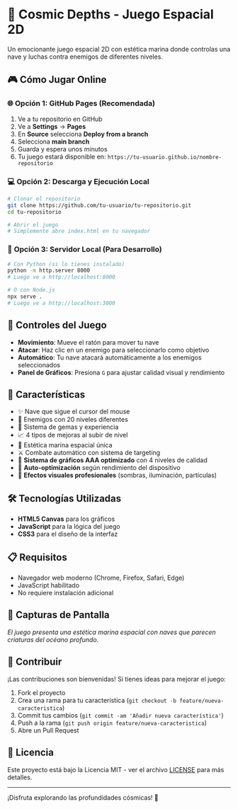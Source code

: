 # 🌊 Cosmic Depths - Juego Espacial 2D

Un emocionante juego espacial 2D con estética marina donde controlas una nave y luchas contra enemigos de diferentes niveles.

## 🎮 Cómo Jugar Online

### 🌐 **Opción 1: GitHub Pages (Recomendada)**
1. Ve a tu repositorio en GitHub
2. Ve a **Settings** → **Pages**
3. En **Source** selecciona **Deploy from a branch**
4. Selecciona **main branch**
5. Guarda y espera unos minutos
6. Tu juego estará disponible en: `https://tu-usuario.github.io/nombre-repositorio`

### 💻 **Opción 2: Descarga y Ejecución Local**
```bash
# Clonar el repositorio
git clone https://github.com/tu-usuario/tu-repositorio.git
cd tu-repositorio

# Abrir el juego
# Simplemente abre index.html en tu navegador
```

### 🔧 **Opción 3: Servidor Local (Para Desarrollo)**
```bash
# Con Python (si lo tienes instalado)
python -m http.server 8000
# Luego ve a http://localhost:8000

# O con Node.js
npx serve .
# Luego ve a http://localhost:3000
```

## 🎯 Controles del Juego

- **Movimiento**: Mueve el ratón para mover tu nave
- **Atacar**: Haz clic en un enemigo para seleccionarlo como objetivo
- **Automático**: Tu nave atacará automáticamente a los enemigos seleccionados
- **Panel de Gráficos**: Presiona `G` para ajustar calidad visual y rendimiento

## 🚀 Características

- ✨ Nave que sigue el cursor del mouse
- 👾 Enemigos con 20 niveles diferentes
- 💎 Sistema de gemas y experiencia
- 📈 4 tipos de mejoras al subir de nivel
- 🌊 Estética marina espacial única
- ⚔️ Combate automático con sistema de targeting
- 🎨 **Sistema de gráficos AAA optimizado** con 4 niveles de calidad
- 🚀 **Auto-optimización** según rendimiento del dispositivo
- 🌟 **Efectos visuales profesionales** (sombras, iluminación, partículas)

## 🛠️ Tecnologías Utilizadas

- **HTML5 Canvas** para los gráficos
- **JavaScript** para la lógica del juego
- **CSS3** para el diseño de la interfaz

## 📋 Requisitos

- Navegador web moderno (Chrome, Firefox, Safari, Edge)
- JavaScript habilitado
- No requiere instalación adicional

## 🎨 Capturas de Pantalla

_El juego presenta una estética marina espacial con naves que parecen criaturas del océano profundo._

## 🤝 Contribuir

¡Las contribuciones son bienvenidas! Si tienes ideas para mejorar el juego:

1. Fork el proyecto
2. Crea una rama para tu característica (`git checkout -b feature/nueva-caracteristica`)
3. Commit tus cambios (`git commit -am 'Añadir nueva característica'`)
4. Push a la rama (`git push origin feature/nueva-caracteristica`)
5. Abre un Pull Request

## 📝 Licencia

Este proyecto está bajo la Licencia MIT - ver el archivo [LICENSE](LICENSE) para más detalles.

---

¡Disfruta explorando las profundidades cósmicas! 🌌